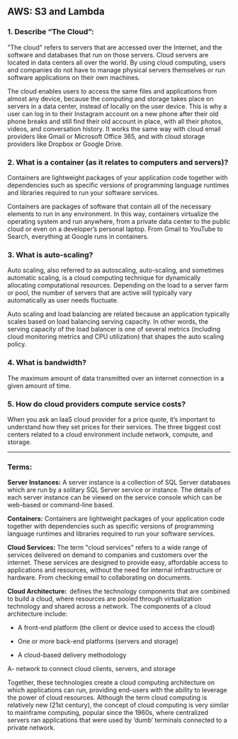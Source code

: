 ## AWS: S3 and Lambda

### 1. Describe “The Cloud”: 
"The cloud" refers to servers that are accessed over the Internet, and the software and databases that run on those servers. Cloud servers are located in data centers all over the world. By using cloud computing, users and companies do not have to manage physical servers themselves or run software applications on their own machines.

The cloud enables users to access the same files and applications from almost any device, because the computing and storage takes place on servers in a data center, instead of locally on the user device. This is why a user can log in to their Instagram account on a new phone after their old phone breaks and still find their old account in place, with all their photos, videos, and conversation history. It works the same way with cloud email providers like Gmail or Microsoft Office 365, and with cloud storage providers like Dropbox or Google Drive.


### 2. What is a container (as it relates to computers and servers)?
Containers are lightweight packages of your application code together with dependencies such as specific versions of programming language runtimes and libraries required to run your software services.

Containers are packages of software that contain all of the necessary elements to run in any environment. In this way, containers virtualize the operating system and run anywhere, from a private data center to the public cloud or even on a developer’s personal laptop. From Gmail to YouTube to Search, everything at Google runs in containers.

### 3. What is auto-scaling?
Auto scaling, also referred to as autoscaling, auto-scaling, and sometimes automatic scaling, is a cloud computing technique for dynamically allocating computational resources. Depending on the load to a server farm or pool, the number of servers that are active will typically vary automatically as user needs fluctuate.

Auto scaling and load balancing are related because an application typically scales based on load balancing serving capacity. In other words, the serving capacity of the load balancer is one of several metrics (including cloud monitoring metrics and CPU utilization) that shapes the auto scaling policy.

### 4. What is bandwidth?
The maximum amount of data transmitted over an internet connection in a given amount of time.

### 5. How do cloud providers compute service costs?
When you ask an IaaS cloud provider for a price quote, it’s important to understand how they set prices for their services. The three biggest cost centers related to a cloud environment include network, compute, and storage.

------------
### Terms: 

**Server Instances:**
 A server instance is a collection of SQL Server databases which are run by a solitary SQL Server service or instance. The details of each server instance can be viewed on the service console which can be web-based or command-line based.

**Containers:** 
Containers are lightweight packages of your application code together with dependencies such as specific versions of programming language runtimes and libraries required to run your software services.

**Cloud Services:** 
The term "cloud services" refers to a wide range of services delivered on demand to companies and customers over the internet. These services are designed to provide easy, affordable access to applications and resources, without the need for internal infrastructure or hardware. From checking email to collaborating on documents.

**Cloud Architecture:**
 defines the technology components that are combined to build a cloud, where resources are pooled through virtualization technology and shared across a network. The components of a cloud architecture include: 

- A front-end platform (the client or device used to access the cloud) 

- One or more back-end platforms (servers and storage) 

- A cloud-based delivery methodology 

A-  network to connect cloud clients, servers, and storage  

Together, these technologies create a cloud computing architecture on which applications can run, providing end-users with the ability to leverage the power of cloud resources. Although the term cloud computing is relatively new (21st century), the concept of cloud computing is very similar to mainframe computing,  popular since the 1960s, where centralized servers ran applications that were used by ‘dumb’ terminals connected to a private network.

